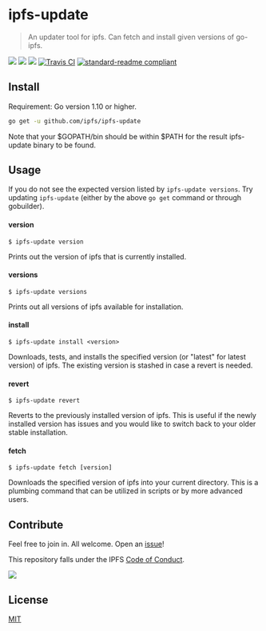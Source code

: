# ipfs-update

> An updater tool for ipfs. Can fetch and install given versions of go-ipfs.

[![](https://img.shields.io/badge/made%20by-Protocol%20Labs-blue.svg?style=flat-square)](http://ipn.io)
[![](https://img.shields.io/badge/project-IPFS-blue.svg?style=flat-square)](http://ipfs.io/)
[![](https://img.shields.io/badge/freenode-%23ipfs-blue.svg?style=flat-square)](http://webchat.freenode.net/?channels=%23ipfs)
[![Travis CI](https://travis-ci.org/ipfs/ipfs-update.svg?branch=master)](https://travis-ci.org/ipfs/ipfs-update)
[![standard-readme compliant](https://img.shields.io/badge/standard--readme-OK-green.svg?style=flat-square)](https://github.com/RichardLitt/standard-readme)

## Install

Requirement: Go version 1.10 or higher.

```sh
go get -u github.com/ipfs/ipfs-update
```
Note that your $GOPATH/bin should be within $PATH for the result ipfs-update binary to be found.

## Usage

If you do not see the expected version listed by `ipfs-update versions`. Try updating
`ipfs-update` (either by the above `go get` command or through gobuilder).

#### version

`$ ipfs-update version`

Prints out the version of ipfs that is currently installed.

#### versions

`$ ipfs-update versions`

Prints out all versions of ipfs available for installation.

#### install

`$ ipfs-update install <version>`

Downloads, tests, and installs the specified version (or "latest" for
latest version) of ipfs. The existing version is stashed in case a revert is needed.

#### revert

`$ ipfs-update revert`

Reverts to the previously installed version of ipfs. This
is useful if the newly installed version has issues and you would like to switch
back to your older stable installation.

#### fetch

`$ ipfs-update fetch [version]`

Downloads the specified version of ipfs into your current
directory. This is a plumbing command that can be utilized in scripts or by
more advanced users.

## Contribute

Feel free to join in. All welcome. Open an [issue](https://github.com/ipfs/ipfs-update/issues)!

This repository falls under the IPFS [Code of Conduct](https://github.com/ipfs/community/blob/master/code-of-conduct.md).

[![](https://cdn.rawgit.com/jbenet/contribute-ipfs-gif/master/img/contribute.gif)](https://github.com/ipfs/community/blob/master/contributing.md)

## License

[MIT](LICENSE)


